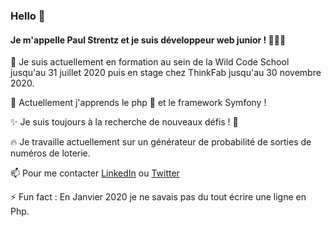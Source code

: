 ### Hello 👋


#### **Je m'appelle Paul Strentz et je suis développeur web junior !**  🧑🏻‍💻 

 🔭   Je suis actuellement en formation au sein de la Wild Code School jusqu'au 31 juillet 2020 puis en stage chez ThinkFab jusqu'au 30 novembre 2020.
 
 🌱   Actuellement j'apprends le php 🐘 et le framework Symfony !
 
 ✨   Je suis toujours à la recherche de nouveaux défis ! 🦾
 
 🔥   Je travaille actuellement sur un générateur de probabilité de sorties de numéros de loterie.
 
 📫   Pour me contacter [LinkedIn](https://www.linkedin.com/in/paul-strentz/) ou [Twitter](https://twitter.com/PaulLeVrai)
 
 ⚡    Fun fact : En Janvier 2020 je ne savais pas du tout écrire une ligne en Php.


